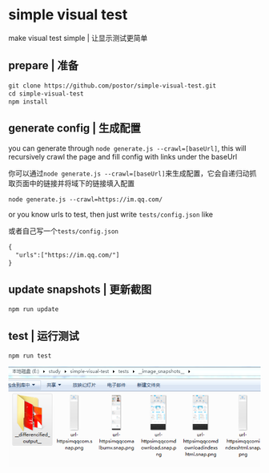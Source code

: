 # simple visual test

make visual test simple | 让显示测试更简单

## prepare | 准备

```
git clone https://github.com/postor/simple-visual-test.git
cd simple-visual-test
npm install
```

## generate config | 生成配置

you can generate through `node generate.js --crawl=[baseUrl]`, this will recursively crawl the page and fill config with links under the baseUrl 

你可以通过`node generate.js --crawl=[baseUrl]`来生成配置，它会自递归动抓取页面中的链接并将域下的链接填入配置

```
node generate.js --crawl=https://im.qq.com/
```

or you know urls to test, then just write `tests/config.json` like

或者自己写一个`tests/config.json`

```
{
  "urls":["https://im.qq.com/"]
}
```

## update snapshots | 更新截图

```
npm run update
```

## test | 运行测试

```
npm run test
```

![screenshot](./images/screenshot.png)